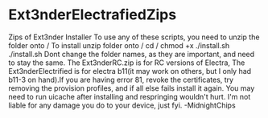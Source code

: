# Ext3nderElectrafiedZips
Zips of Ext3nder Installer
To use any of these scripts, you need to unzip the folder onto /
To install unzip folder onto / cd /<folder> chmod +x ./install.sh ./install.sh
Dont change the folder names, as they are important, and need to stay the same.
The Ext3nderRC.zip is for RC versions of Electra, The Ext3nderElectrified is for electra b11(it may work on others, but I only had 
b11-3 on hand).If you are having error 81, revoke the certificates, try removing the provision profiles, and if all else fails install it again. 
You may need to run uicache after installing and respringing wouldn't hurt.
I'm not liable for any damage you do to your device, just fyi.
  -MidnightChips
